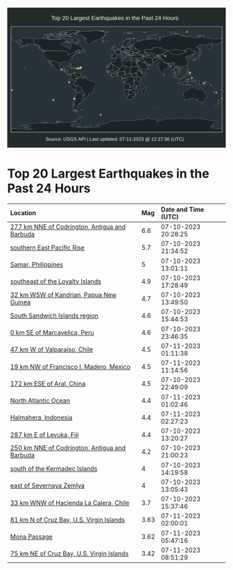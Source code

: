 ![Map](./map.png)

# Top 20 Largest Earthquakes in the Past 24 Hours

| Location | Mag | Date and Time (UTC) |
|:---|:---|:---|
| [277 km NNE of Codrington, Antigua and Barbuda](https://earthquake.usgs.gov/earthquakes/eventpage/us7000keq3) | 6.6 | 07-10-2023 20:28:25 |
| [southern East Pacific Rise](https://earthquake.usgs.gov/earthquakes/eventpage/us7000kequ) | 5.7 | 07-10-2023 21:34:52 |
| [Samar, Philippines](https://earthquake.usgs.gov/earthquakes/eventpage/usd000k1rd) | 5 | 07-10-2023 13:01:11 |
| [southeast of the Loyalty Islands](https://earthquake.usgs.gov/earthquakes/eventpage/us7000kenr) | 4.9 | 07-10-2023 17:28:49 |
| [32 km WSW of Kandrian, Papua New Guinea](https://earthquake.usgs.gov/earthquakes/eventpage/us7000keld) | 4.7 | 07-10-2023 13:49:50 |
| [South Sandwich Islands region](https://earthquake.usgs.gov/earthquakes/eventpage/us7000keni) | 4.6 | 07-10-2023 15:44:53 |
| [0 km SE of Marcavelica, Peru](https://earthquake.usgs.gov/earthquakes/eventpage/us7000kerd) | 4.6 | 07-10-2023 23:46:35 |
| [47 km W of Valparaíso, Chile](https://earthquake.usgs.gov/earthquakes/eventpage/us7000kers) | 4.5 | 07-11-2023 01:11:38 |
| [19 km NW of Francisco I. Madero, Mexico](https://earthquake.usgs.gov/earthquakes/eventpage/us7000keuc) | 4.5 | 07-11-2023 11:14:56 |
| [172 km ESE of Aral, China](https://earthquake.usgs.gov/earthquakes/eventpage/us7000ker8) | 4.5 | 07-10-2023 22:49:09 |
| [North Atlantic Ocean](https://earthquake.usgs.gov/earthquakes/eventpage/us7000kerm) | 4.4 | 07-11-2023 01:02:46 |
| [Halmahera, Indonesia](https://earthquake.usgs.gov/earthquakes/eventpage/us7000kesa) | 4.4 | 07-11-2023 02:27:23 |
| [287 km E of Levuka, Fiji](https://earthquake.usgs.gov/earthquakes/eventpage/us7000kel2) | 4.4 | 07-10-2023 13:20:27 |
| [250 km NNE of Codrington, Antigua and Barbuda](https://earthquake.usgs.gov/earthquakes/eventpage/us7000keqe) | 4.2 | 07-10-2023 21:00:23 |
| [south of the Kermadec Islands](https://earthquake.usgs.gov/earthquakes/eventpage/us7000kelf) | 4 | 07-10-2023 14:19:58 |
| [east of Severnaya Zemlya](https://earthquake.usgs.gov/earthquakes/eventpage/us7000kelh) | 4 | 07-10-2023 13:05:43 |
| [33 km WNW of Hacienda La Calera, Chile](https://earthquake.usgs.gov/earthquakes/eventpage/us7000ken1) | 3.7 | 07-10-2023 15:37:46 |
| [81 km N of Cruz Bay, U.S. Virgin Islands](https://earthquake.usgs.gov/earthquakes/eventpage/pr2023192000) | 3.63 | 07-11-2023 02:00:01 |
| [Mona Passage](https://earthquake.usgs.gov/earthquakes/eventpage/pr2023192001) | 3.62 | 07-11-2023 05:47:16 |
| [75 km NE of Cruz Bay, U.S. Virgin Islands](https://earthquake.usgs.gov/earthquakes/eventpage/pr71417373) | 3.42 | 07-11-2023 08:51:29 |
